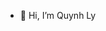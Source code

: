 - 👋 Hi, I’m Quynh Ly


<!---
Liizo1109/Liizo1109 is a ✨ special ✨ repository because its `README.md` (this file) appears on your GitHub profile.
You can click the Preview link to take a look at your changes.
--->
